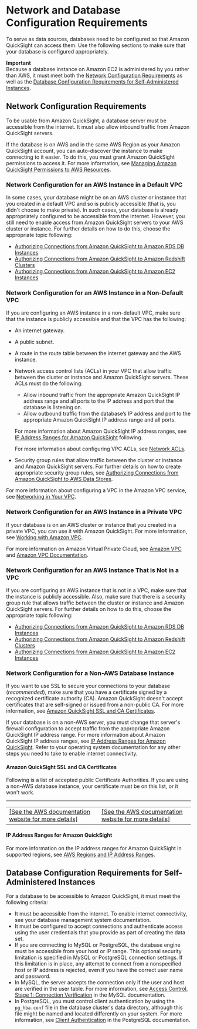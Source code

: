 # Network and Database Configuration Requirements<a name="configure-access"></a>

To serve as data sources, databases need to be configured so that Amazon QuickSight can access them\. Use the following sections to make sure that your database is configured appropriately\. 

**Important**  
Because a database instance on Amazon EC2 is administered by you rather than AWS, it must meet both the [Network Configuration Requirements](#network-configuration-requirements) as well as the [Database Configuration Requirements for Self\-Administered Instances](#database-configuration-requirements)\.

## Network Configuration Requirements<a name="network-configuration-requirements"></a>

To be usable from Amazon QuickSight, a database server must be accessible from the internet\. It must also allow inbound traffic from Amazon QuickSight servers\. 

If the database is on AWS and in the same AWS Region as your Amazon QuickSight account, you can auto\-discover the instance to make connecting to it easier\. To do this, you must grant Amazon QuickSight permissions to access it\. For more information, see [Managing Amazon QuickSight Permissions to AWS Resources](managing-permissions.md)\.

### Network Configuration for an AWS Instance in a Default VPC<a name="network-configuration-aws-default-vpc"></a>

In some cases, your database might be on an AWS cluster or instance that you created in a default VPC and so is publicly accessible \(that is, you didn't choose to make private\)\. In such cases, your database is already appropriately configured to be accessible from the internet\. However, you still need to enable access from Amazon QuickSight servers to your AWS cluster or instance\. For further details on how to do this, choose the appropriate topic following:
+ [Authorizing Connections from Amazon QuickSight to Amazon RDS DB Instances](enabling-access-rds.md)
+ [Authorizing Connections from Amazon QuickSight to Amazon Redshift Clusters](enabling-access-redshift.md)
+ [Authorizing Connections from Amazon QuickSight to Amazon EC2 Instances](enabling-access-ec2.md)

### Network Configuration for an AWS Instance in a Non\-Default VPC<a name="network-configuration-aws-nondefault-vpc"></a>

If you are configuring an AWS instance in a non\-default VPC, make sure that the instance is publicly accessible and that the VPC has the following: 
+ An internet gateway\.
+ A public subnet\.
+ A route in the route table between the internet gateway and the AWS instance\.
+ Network access control lists \(ACLs\) in your VPC that allow traffic between the cluster or instance and Amazon QuickSight servers\. These ACLs must do the following:
  + Allow inbound traffic from the appropriate Amazon QuickSight IP address range and all ports to the IP address and port that the database is listening on\.
  + Allow outbound traffic from the database’s IP address and port to the appropriate Amazon QuickSight IP address range and all ports\.

  For more information about Amazon QuickSight IP address ranges, see [IP Address Ranges for Amazon QuickSight](#ip-address-ranges) following\.

  For more information about configuring VPC ACLs, see [Network ACLs](http://docs.aws.amazon.com/AmazonVPC/latest/UserGuide/VPC_ACLs.html)\.
+ Security group rules that allow traffic between the cluster or instance and Amazon QuickSight servers\. For further details on how to create appropriate security group rules, see [Authorizing Connections from Amazon QuickSight to AWS Data Stores](enabling-access.md)\.

For more information about configuring a VPC in the Amazon VPC service, see [Networking in Your VPC](http://docs.aws.amazon.com/AmazonVPC/latest/UserGuide/VPC_Networking.html)\.

### Network Configuration for an AWS Instance in a Private VPC<a name="network-configuration-aws-private-vpc"></a>

If your database is on an AWS cluster or instance that you created in a private VPC, you can use it with Amazon QuickSight\. For more information, see [Working with Amazon VPC](working-with-aws-vpc.md)\. 

For more information on Amazon Virtual Private Cloud, see [Amazon VPC](https://aws.amazon.com/vpc/) and [Amazon VPC Documentation](https://aws.amazon.com/documentation/vpc/)\.

### Network Configuration for an AWS Instance That is Not in a VPC<a name="network-configuration-aws-no-vpc"></a>

If you are configuring an AWS instance that is not in a VPC, make sure that the instance is publicly accessible\. Also, make sure that there is a security group rule that allows traffic between the cluster or instance and Amazon QuickSight servers\. For further details on how to do this, choose the appropriate topic following:
+ [Authorizing Connections from Amazon QuickSight to Amazon RDS DB Instances](enabling-access-rds.md)
+ [Authorizing Connections from Amazon QuickSight to Amazon Redshift Clusters](enabling-access-redshift.md)
+ [Authorizing Connections from Amazon QuickSight to Amazon EC2 Instances](enabling-access-ec2.md)

### Network Configuration for a Non\-AWS Database Instance<a name="network-configuration-not-aws"></a>

If you want to use SSL to secure your connections to your database \(*recommended*\), make sure that you have a certificate signed by a recognized certificate authority \(CA\)\. Amazon QuickSight doesn't accept certificates that are self\-signed or issued from a non\-public CA\. For more information, see [Amazon QuickSight SSL and CA Certificates](#ca-certificates)\.

If your database is on a non\-AWS server, you must change that server's firewall configuration to accept traffic from the appropriate Amazon QuickSight IP address range\. For more information about Amazon QuickSight IP address ranges, see [IP Address Ranges for Amazon QuickSight](#ip-address-ranges)\. Refer to your operating system documentation for any other steps you need to take to enable internet connectivity\.

#### Amazon QuickSight SSL and CA Certificates<a name="ca-certificates"></a>

Following is a list of accepted public Certificate Authorities\. If you are using a non\-AWS database instance, your certificate must be on this list, or it won't work\.


****  

|  |  | 
| --- |--- |
|  [\[See the AWS documentation website for more details\]](http://docs.aws.amazon.com/quicksight/latest/user/configure-access.html)  |  [\[See the AWS documentation website for more details\]](http://docs.aws.amazon.com/quicksight/latest/user/configure-access.html)  | 

#### IP Address Ranges for Amazon QuickSight<a name="ip-address-ranges"></a>

For more information on the IP address ranges for Amazon QuickSight in supported regions, see [AWS Regions and IP Address Ranges](regions.md)\.

## Database Configuration Requirements for Self\-Administered Instances<a name="database-configuration-requirements"></a>

For a database to be accessible to Amazon QuickSight, it must meet the following criteria: 
+ It must be accessible from the internet\. To enable internet connectivity, see your database management system documentation\.
+ It must be configured to accept connections and authenticate access using the user credentials that you provide as part of creating the data set\.
+ If you are connecting to MySQL or PostgreSQL, the database engine must be accessible from your host or IP range\. This optional security limitation is specified in MySQL or PostgreSQL connection settings\. If this limitation is in place, any attempt to connect from a nonspecified host or IP address is rejected, even if you have the correct user name and password\.
+ In MySQL, the server accepts the connection only if the user and host are verified in the user table\. For more information, see [Access Control, Stage 1: Connection Verification](https://dev.mysql.com/doc/refman/5.7/en/connection-access.html) in the MySQL documentation\.
+ In PostgreSQL, you must control client authentication by using the `pg_hba.conf` file in the database cluster's data directory, although this file might be named and located differently on your system\. For more information, see [Client Authentication](https://www.postgresql.org/docs/9.3/static/client-authentication.html) in the PostgreSQL documentation\.